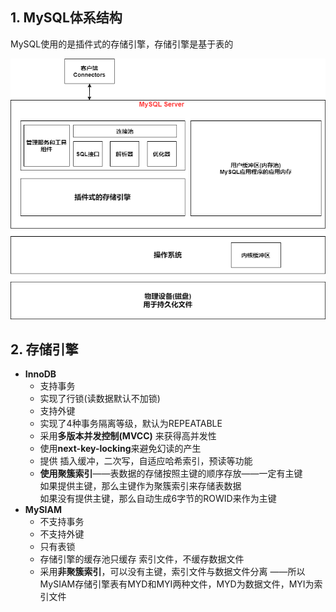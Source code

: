 ## 1. MySQL体系结构

MySQL使用的是插件式的存储引擎，存储引擎是基于表的

![MySQL体系结构.drawio](picture/MySQL体系结构.drawio.png)

## 2. 存储引擎

* **InnoDB**
  * 支持事务
  * 实现了行锁(读数据默认不加锁)
  * 支持外键
  * 实现了4种事务隔离等级，默认为REPEATABLE  
  * 采用**多版本并发控制(MVCC)** 来获得高并发性  
  * 使用**next-key-locking**来避免幻读的产生  
  * 提供 插入缓冲，二次写，自适应哈希索引，预读等功能  
  * **使用聚簇索引**——表数据的存储按照主键的顺序存放——一定有主键   
    如果提供主键，那么主键作为聚簇索引来存储表数据   
    如果没有提供主键，那么自动生成6字节的ROWID来作为主键   
* **MySIAM**
  * 不支持事务
  * 不支持外键
  * 只有表锁  
  * 存储引擎的缓存池只缓存 索引文件，不缓存数据文件   
  * 采用**非聚簇索引**，可以没有主键，索引文件与数据文件分离  ——所以MySIAM存储引擎表有MYD和MYI两种文件，MYD为数据文件，MYI为索引文件  